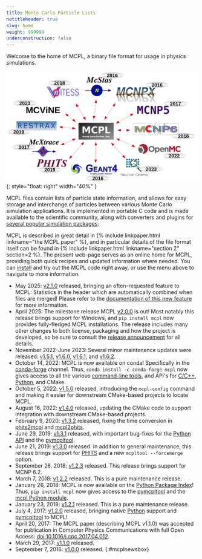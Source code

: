```yaml
---
title: Monte Carlo Particle Lists
notitleheader: true
slug: home
weight: 999999
underconstruction: false
---
```



Welcome to the home of MCPL, a binary file format for usage in physics simulations.

![MCPL support](/assets/mcpl_support_diagram.png){: style="float: right" width="40%" }

MCPL files contain lists of particle state information, and allows for easy
storage and interchange of particles between various Monte Carlo simulation
applications. It is implemented in portable C code and is made available to the
scientific community, along with converters and plugins for [several popular
simulation packages](LOCAL:hooks/).

MCPL is described in great detail in {% include
linkpaper.html linkname="the MCPL paper" %}, and in particular details of the file format itself can be
found in {% include linkpaper.html linkname="section 2"
section=2 %}. The present web-page serves as an online home for MCPL, providing
both quick recipes and updated information where needed. You can [install](LOCAL:get/)
and try out the MCPL code right away, or use the
menu above to navigate to more information.

* May 2025:
  [v2.1.0](https://github.com/mctools/mcpl/releases/tag/v2.1.0) released,
  bringing an often-requested feature to MCPL: Statistics in the header which
  are automatically combined when files are merged! Please refer to the
  [documentation of this new feature](LOCAL:format_statsum) for more
  information.
* April 2025:
  The milestone release MCPL [v2.0.0](https://github.com/mctools/mcpl/releases/tag/v2.0.0) is out! Most notably this release brings support for Windows, and `pip install mcpl` now provides fully-fledged MCPL installations. The release includes many other changes to both license, packaging and how the project is developed, so be sure to consult the [release announcement](https://github.com/mctools/mcpl/releases/tag/v2.0.0) for all details.
* November 2022-June 2023:
  Several minor maintenance updates were released:
  [v1.5.1](https://github.com/mctools/mcpl/releases/tag/v1.5.1),
  [v1.6.0](https://github.com/mctools/mcpl/releases/tag/v1.6.0),
  [v1.6.1](https://github.com/mctools/mcpl/releases/tag/v1.6.1), and
  [v1.6.2](https://github.com/mctools/mcpl/releases/tag/v1.6.2).
* October 14, 2022:
  MCPL is now available on conda! Specifically in the [conda-forge](https://conda-forge.org/)
  channel.  Thus, `conda install -c conda-forge mcpl` now gives access to all the various
  [command-line tools](LOCAL:usage_cmdline), and API's for [C/C++](LOCAL:usage_c),
  [Python](LOCAL:usage_python), and CMake.
* October 5, 2022:
  [v1.5.0](https://github.com/mctools/mcpl/releases/tag/v1.5.0)
  released, introducing the `mcpl-config` command and making it easier
  for downstream CMake-based projects to locate MCPL.
* August 16, 2022:
  [v1.4.0](https://github.com/mctools/mcpl/releases/tag/v1.4.0)
  released, updating the CMake code to support integration with
  downstream CMake-based projects.
* February 9, 2020:
  [v1.3.2](https://github.com/mctools/mcpl/releases/tag/v1.3.2)
  released, fixing the time conversion in [phits2mcpl](LOCAL:hooks_phits)
  and [mcpl2phits](LOCAL:hooks_phits).
* June 29, 2019:
  [v1.3.1](https://github.com/mctools/mcpl/releases/tag/v1.3.1)
  released, with important bug-fixes for the [Python API](LOCAL:usage_python)
  and the [pymcpltool](LOCAL:usage_cmdline#extract-statistics-from-a-file).
* June 21, 2019:
  [v1.3.0](https://github.com/mctools/mcpl/releases/tag/v1.3.0)
  released. In addition to general maintenance, this release brings support for
  [PHITS](https://phits.jaea.go.jp/) and a new `mcpltool --forcemerge` option.
* September 26, 2018:
  [v1.2.3](https://github.com/mctools/mcpl/releases/tag/v1.2.3)
  released. This release brings support for MCNP 6.2.
* March 7, 2018:
  [v1.2.2](https://github.com/mctools/mcpl/releases/tag/v1.2.2)
  released. This is a pure maintenance release.
* January 26, 2018:
  MCPL is now available on the [Python Package Index](https://pypi.python.org/pypi/mcpl)!
  Thus, `pip install mcpl` now gives access to the [pymcpltool](LOCAL:usage_cmdline#extract-statistics-from-a-file)
  and the [mcpl Python module](LOCAL:usage_python).
* January 23, 2018:
  [v1.2.1](https://github.com/mctools/mcpl/releases/tag/v1.2.1)
  released. This is a pure maintenance release.
* July 4, 2017:
  [v1.2.0](https://github.com/mctools/mcpl/releases/tag/v1.2.0)
  released, bringing native [Python](LOCAL:usage_python) support and
  [pymcpltool](LOCAL:usage_cmdline#extract-statistics-from-a-file) to MCPL!
* April 20, 2017: The MCPL paper (describing MCPL v1.1.0) was accepted for publication in Computer
  Physics Communications with full Open Access:
  [doi:10.1016/j.cpc.2017.04.012](https://doi.org/10.1016/j.cpc.2017.04.012).
* March 29, 2017:
  [v1.1.0](https://github.com/mctools/mcpl/releases/tag/v1.1.0) released.
* September 7, 2016:
  [v1.0.0](https://github.com/mctools/mcpl/releases/tag/v1.0.0) released.
{:#mcplnewsbox}
